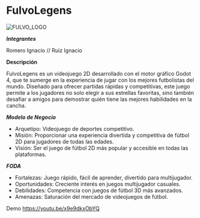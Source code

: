 # FulvoLegens

![FULVO_LOGO](https://github.com/IgnaaRo/FulvoLegens-2D---ExamenParcial-Dise-o_de_Interfaces/assets/102398895/83e33a0a-a7bd-498d-9b21-32762b213db4)

___Integrantes___

Romero Ignacio // Ruiz Ignacio

__Descripción__

FulvoLegens es un videojuego 2D desarrollado con el motor gráfico Godot 4, que te sumerge en la experiencia de jugar con los mejores futbolistas del mundo. Diseñado para ofrecer partidas rápidas y competitivas, este juego permite a los jugadores no solo elegir a sus estrellas favoritas, sino también desafiar a amigos para demostrar quién tiene las mejores habilidades en la cancha.

___Modelo de Negocio___

- Arquetipo: Videojuego de deportes competitivo.
- Misión: Proporcionar una experiencia divertida y competitiva de fútbol 2D para jugadores de todas las edades.
- Visión: Ser el juego de fútbol 2D más popular y accesible en todas las plataformas.

___FODA___
- Fortalezas: Juego rápido, fácil de aprender, divertido para multijugador.
- Oportunidades: Creciente interés en juegos multijugador casuales.
- Debilidades: Competencia con juegos de fútbol 3D más avanzados.
- Amenazas: Saturación del mercado de videojuegos de fútbol.

Demo
https://youtu.be/x9e9dkxObYQ 
